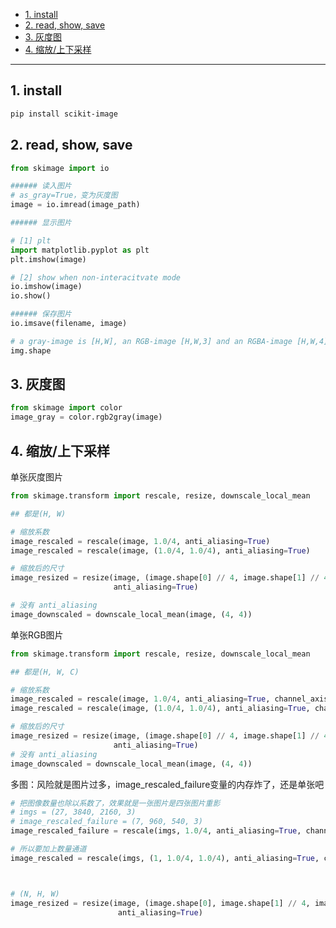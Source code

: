 - [1. install](#1-install)
- [2. read, show, save](#2-read-show-save)
- [3. 灰度图](#3-灰度图)
- [4. 缩放/上下采样](#4-缩放上下采样)


---
## 1. install
```bash
pip install scikit-image
```


## 2. read, show, save
```python
from skimage import io

###### 读入图片
# as_gray=True，变为灰度图
image = io.imread(image_path)

###### 显示图片

# [1] plt
import matplotlib.pyplot as plt
plt.imshow(image)

# [2] show when non-interacitvate mode
io.imshow(image)
io.show()

###### 保存图片
io.imsave(filename, image)
```

```python
# a gray-image is [H,W], an RGB-image [H,W,3] and an RGBA-image [H,W,4].
img.shape
```

## 3. 灰度图
```python
from skimage import color
image_gray = color.rgb2gray(image)
```
## 4. 缩放/上下采样
单张灰度图片
```python
from skimage.transform import rescale, resize, downscale_local_mean

## 都是(H, W)

# 缩放系数
image_rescaled = rescale(image, 1.0/4, anti_aliasing=True)
image_rescaled = rescale(image, (1.0/4, 1.0/4), anti_aliasing=True)

# 缩放后的尺寸
image_resized = resize(image, (image.shape[0] // 4, image.shape[1] // 4),
                       anti_aliasing=True)

# 没有 anti_aliasing
image_downscaled = downscale_local_mean(image, (4, 4))
```
单张RGB图片
```python
from skimage.transform import rescale, resize, downscale_local_mean

## 都是(H, W, C)

# 缩放系数
image_rescaled = rescale(image, 1.0/4, anti_aliasing=True, channel_axis=2)
image_rescaled = rescale(image, (1.0/4, 1.0/4), anti_aliasing=True, channel_axis=2)

# 缩放后的尺寸
image_resized = resize(image, (image.shape[0] // 4, image.shape[1] // 4),
                       anti_aliasing=True)
# 没有 anti_aliasing
image_downscaled = downscale_local_mean(image, (4, 4))
```
多图：风险就是图片过多，image_rescaled_failure变量的内存炸了，还是单张吧
```python
# 把图像数量也除以系数了，效果就是一张图片是四张图片重影
# imgs = (27, 3840, 2160, 3)
# image_rescaled_failure = (7, 960, 540, 3)
image_rescaled_failure = rescale(imgs, 1.0/4, anti_aliasing=True, channel_axis=3)

# 所以要加上数量通道
image_rescaled = rescale(imgs, (1, 1.0/4, 1.0/4), anti_aliasing=True, channel_axis=3)



# (N, H, W)
image_resized = resize(image, (image.shape[0], image.shape[1] // 4, image.shape[2] // 4), 
                        anti_aliasing=True)
```

